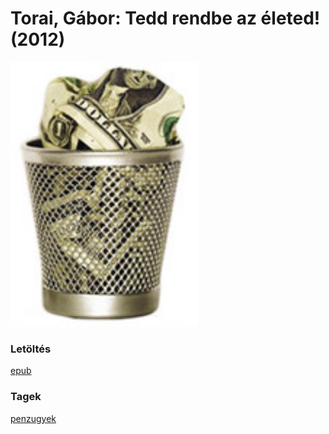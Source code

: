 # <a name="id_47">Torai, Gábor: Tedd rendbe az életed! (2012)</a>
<img src="https://github.com/BercziSandor/calibre_lib/raw/main/libs/main/Torai%2C%20Gabor/Tedd%20rendbe%20az%20eleted%21%20%2847%29/cover.jpg" alt="cover" width="300"/>

### Letöltés
[epub](https://github.com/BercziSandor/calibre_lib/raw/main/libs/main/Torai%2C%20Gabor/Tedd%20rendbe%20az%20eleted%21%20%2847%29/Tedd%20rendbe%20az%20eleted%21%20-%20Torai%2C%20Gabor.epub)

### Tagek
[penzugyek](https://github.com/berczisandor/calibre_lib/libs/main/_details/_tags/penzugyek.md)

